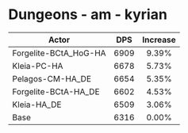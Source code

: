 # Dungeons - am - kyrian
| Actor | DPS | Increase |
|---|:---:|:---:|
|Forgelite-BCtA_HoG-HA|6909|9.39%|
|Kleia-PC-HA|6678|5.73%|
|Pelagos-CM-HA_DE|6654|5.35%|
|Forgelite-BCtA-HA_DE|6602|4.53%|
|Kleia-HA_DE|6509|3.06%|
|Base|6316|0.00%|
